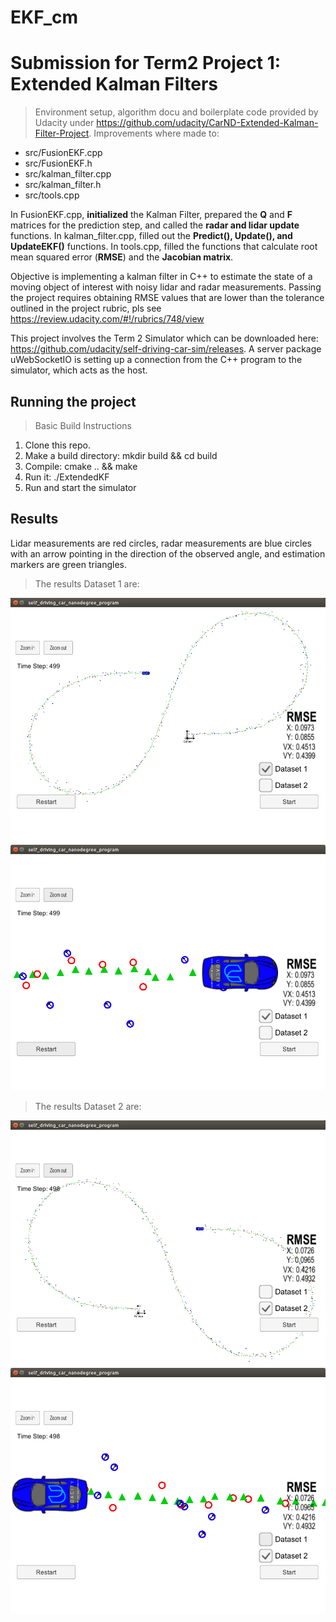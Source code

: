 # EKF_cm
# Submission for Term2 Project 1: Extended Kalman Filters

>Environment setup, algorithm docu and boilerplate code provided by Udacity 
under https://github.com/udacity/CarND-Extended-Kalman-Filter-Project. 
Improvements where made to:

- src/FusionEKF.cpp
- src/FusionEKF.h
- src/kalman_filter.cpp
- src/kalman_filter.h
- src/tools.cpp

In FusionEKF.cpp, __initialized__ the Kalman Filter, prepared the __Q__ and __F__ matrices for the prediction step, and called the __radar and lidar update__ functions.
In kalman_filter.cpp, filled out the __Predict(), Update(), and UpdateEKF()__ functions.
In tools.cpp, filled the functions that calculate root mean squared error (__RMSE__) and the __Jacobian matrix__.

Objective is implementing a kalman filter in C++ to estimate the state of a moving object of interest with noisy lidar and radar measurements. 
Passing the project requires obtaining RMSE values that are lower than the tolerance outlined in the project rubric, 
pls see https://review.udacity.com/#!/rubrics/748/view

This project involves the Term 2 Simulator which can be downloaded here: https://github.com/udacity/self-driving-car-sim/releases. A server package uWebSocketIO is setting up a connection from the C++ program to the simulator, which acts as the host.

## Running the project
> Basic Build Instructions
1. Clone this repo.
2. Make a build directory: mkdir build && cd build
3. Compile: cmake .. && make
4. Run it: ./ExtendedKF
5. Run and start the simulator

## Results
Lidar measurements are red circles, radar measurements are blue circles with an arrow pointing in the direction of the observed angle, and estimation markers are green triangles.

> The results Dataset 1 are:

![Image1](./ScreenshotDS1.png)
![Image1.1](./ScreenshotDS1.1.png)

> The results Dataset 2 are:

![Image2](./ScreenshotDS2.png)
![Image2.1](./ScreenshotDS2.1.png)
